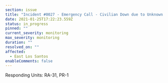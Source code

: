 ```yaml
---
section: issue
title: "Incident #0027 - Emergency Call - Civilian Down due to Unknown Causes"
date: 2021-01-25T17:22:23.559Z
status: in_progress
pinned: ""
current_severity: monitoring
max_severity: monitoring
duration: ""
resolved_on: ""
affected:
  - East Los Santos
enableComments: false
---
```

Responding Units: RA-31, PR-1
